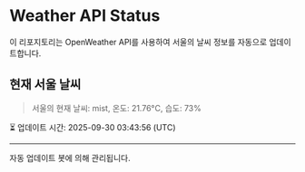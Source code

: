 
# Weather API Status

이 리포지토리는 OpenWeather API를 사용하여 서울의 날씨 정보를 자동으로 업데이트합니다.

## 현재 서울 날씨
> 서울의 현재 날씨: mist, 온도: 21.76°C, 습도: 73%

⏳ 업데이트 시간: 2025-09-30 03:43:56 (UTC)

---
자동 업데이트 봇에 의해 관리됩니다.
